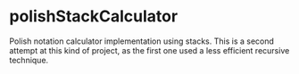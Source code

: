 # polishStackCalculator
Polish notation calculator implementation using stacks. This is a second attempt at this 
kind of project, as the first one used a less efficient recursive technique.
